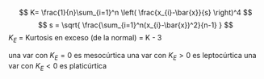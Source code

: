$$
K= \frac{1}{n}\sum_{i=1}^n \left( \frac{x_{i}-\bar{x}}{s} \right)^4
$$
$$
s = \sqrt{ \frac{\sum_{i=1}^n(x_{i}-\bar{x})^2}{n-1} }
$$
$K_{E}$ = Kurtosis en exceso (de la normal) = K - 3

una var con $K_{E} = 0$ es mesocúrtica
una var con $K_{E} > 0$ es leptocúrtica
una var con $K_{E} < 0$ es platicúrtica